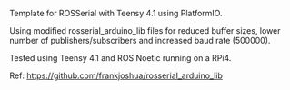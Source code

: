 Template for ROSSerial with Teensy 4.1 using PlatformIO. 

Using modified rosserial_arduino_lib files for reduced buffer sizes, lower number of publishers/subscribers and increased baud rate (500000). 

Tested using Teensy 4.1 and ROS Noetic running on a RPi4.

Ref: https://github.com/frankjoshua/rosserial_arduino_lib
